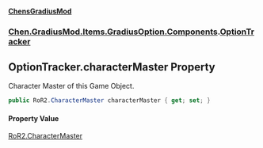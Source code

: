 
#### [ChensGradiusMod](index 'index')

### [Chen.GradiusMod.Items.GradiusOption.Components](3b19l5ocTqQsEH2QAbTnXQ 'Chen.GradiusMod.Items.GradiusOption.Components').[OptionTracker](u7j6jwd4UkMG2C3FwVR27w 'Chen.GradiusMod.Items.GradiusOption.Components.OptionTracker')

## OptionTracker.characterMaster Property
Character Master of this Game Object.  
```csharp
public RoR2.CharacterMaster characterMaster { get; set; }
```

#### Property Value
[RoR2.CharacterMaster](https://docs.microsoft.com/en-us/dotnet/api/RoR2.CharacterMaster 'RoR2.CharacterMaster')
